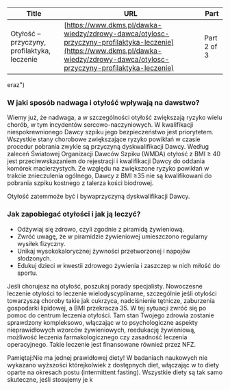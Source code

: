 | **Title**       | **URL**           | **Part**              |
|-----------------|-------------------|-----------------------|
| Otyłość – przyczyny, profilaktyka, leczenie         | [https://www.dkms.pl/dawka-wiedzy/zdrowy-dawca/otylosc-przyczyny-profilaktyka-leczenie](https://www.dkms.pl/dawka-wiedzy/zdrowy-dawca/otylosc-przyczyny-profilaktyka-leczenie)    | Part 2 of 3          |

eraz")
### W jaki sposób nadwaga i otyłość wpływają na dawstwo?


Wiemy już, że nadwaga, a w szczególności otyłość zwiększają ryzyko wielu chorób, w tym incydentów sercowo\-naczyniowych. W kwalifikacji niespokrewnionego Dawcy szpiku jego bezpieczeństwo jest priorytetem. Wszystkie stany chorobowe zwiększające ryzyko powikłań w czasie procedur pobrania zwykle są przyczyną dyskwalifikacji Dawcy. Według zaleceń Światowej Organizacji Dawców Szpiku (WMDA) otyłość z BMI ≥ 40 jest przeciwwskazaniem do rejestracji i kwalifikacji Dawcy do oddania komórek macierzystych. Ze względu na zwiększone ryzyko powikłań w trakcie znieczulenia ogólnego, Dawcy z BMI ≥35 nie są kwalifikowani do pobrania szpiku kostnego z talerza kości biodrowej.


Otyłość zatemmoże być i bywaprzyczyną dyskwalifikacji Dawcy.


### Jak zapobiegać otyłości i jak ją leczyć?


* Odżywiaj się zdrowo, czyli zgodnie z piramidą żywieniową.
* Zwróć uwagę, że w piramidzie żywieniowej umieszczono regularny wysiłek fizyczny.
* Unikaj wysokokalorycznej żywności przetworzonej i napojów słodzonych.
* Edukuj dzieci w kwestii zdrowego żywienia i zaszczep w nich miłość do sportu.


Jeśli chorujesz na otyłość, poszukaj porady specjalisty. Nowoczesne leczenie otyłości to leczenie wielodyscyplinarne, szczególnie jeśli otyłości towarzyszą choroby takie jak cukrzyca, nadciśnienie tętnicze, zaburzenia gospodarki lipidowej, a BMI przekracza 35\. W tej sytuacji zwróć się po pomoc do centrum leczenia otyłości. Tam stan Twojego zdrowia zostanie sprawdzony kompleksowo, włączając w to psychologiczne aspekty nieprawidłowych wzorców żywieniowych, reedukację żywieniową, możliwość leczenia farmakologicznego czy zasadność leczenia operacyjnego. Takie leczenie jest finansowane również przez NFZ.


Pamiętaj:Nie ma jednej prawidłowej diety! W badaniach naukowych nie wykazano wyższości którejkolwiek z dostępnych diet, włączając w to diety oparte na okresach postu (intermittent fasting). Wszystkie diety są tak samo skuteczne, jeśli stosujemy je k